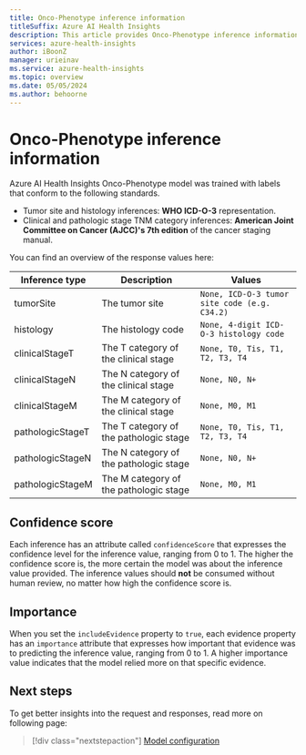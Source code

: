 ```yaml
---
title: Onco-Phenotype inference information
titleSuffix: Azure AI Health Insights
description: This article provides Onco-Phenotype inference information.
services: azure-health-insights
author: iBoonZ
manager: urieinav
ms.service: azure-health-insights
ms.topic: overview
ms.date: 05/05/2024
ms.author: behoorne
---
```



# Onco-Phenotype inference information

Azure AI Health Insights Onco-Phenotype model was trained with labels that conform to the following standards.
- Tumor site and histology inferences: **WHO ICD-O-3** representation.
- Clinical and pathologic stage TNM category inferences: **American Joint Committee on Cancer (AJCC)'s 7th edition** of the cancer staging manual.

You can find an overview of the response values here: 

**Inference type** |**Description**                       |**Values**                              
-------------------|--------------------------------------|----------------------------------------
tumorSite          |The tumor site                        |`None, ICD-O-3 tumor site code (e.g. C34.2)`
histology          |The histology code                    |`None, 4-digit ICD-O-3 histology code`    
clinicalStageT     |The T category of the clinical stage  |`None, T0, Tis, T1, T2, T3, T4`           
clinicalStageN     |The N category of the clinical stage  |`None, N0, N+`                            
clinicalStageM     |The M category of the clinical stage  |`None, M0, M1`                            
pathologicStageT   |The T category of the pathologic stage|`None, T0, Tis, T1, T2, T3, T4`           
pathologicStageN   |The N category of the pathologic stage|`None, N0, N+`                            
pathologicStageM   |The M category of the pathologic stage|`None, M0, M1`         


## Confidence score

Each inference has an attribute called ```confidenceScore```  that expresses the confidence level for the inference value, ranging from 0 to 1. The higher the confidence score is, the more certain the model was about the inference value provided. The inference values should **not** be consumed without human review, no matter how high the confidence score is.

## Importance

When you set the ```includeEvidence``` property to ```true```, each evidence property has an ```importance``` attribute that expresses how important that evidence was to predicting the inference value, ranging from 0 to 1. A higher importance value indicates that the model relied more on that specific evidence.

## Next steps

To get better insights into the request and responses, read more on following page:

>[!div class="nextstepaction"]
> [Model configuration](model-configuration.md) 
